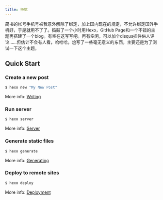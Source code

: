 ```yaml
---
title: 换坑
---
```

简书的帐号手机号被我意外解除了绑定，加上国内现在的规定，不允许绑定国外手机好，于是就用不了了。捣鼓了一个小时用Hexo，GitHub Page和一个不错的主题再搭建了一个blog。有空在这写写吧。再有空闲，可以加个disqus插件供人评论……但估计不会有人看，哈哈哈。尬写了一些毫无意义的东西，主要还是为了测试一下这个主题。

## Quick Start

### Create a new post

``` bash
$ hexo new "My New Post"
```

More info: [Writing](https://hexo.io/docs/writing.html)

### Run server

``` bash
$ hexo server
```

More info: [Server](https://hexo.io/docs/server.html)

### Generate static files

``` bash
$ hexo generate
```

More info: [Generating](https://hexo.io/docs/generating.html)

### Deploy to remote sites

``` bash
$ hexo deploy
```

More info: [Deployment](https://hexo.io/docs/deployment.html)
